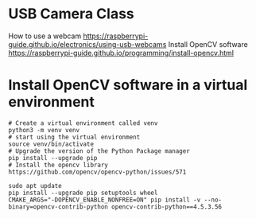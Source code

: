 # USB Camera Class
How to use a webcam
https://raspberrypi-guide.github.io/electronics/using-usb-webcams
Install OpenCV software
https://raspberrypi-guide.github.io/programming/install-opencv.html

# Install OpenCV software in a virtual environment
```buildoutcfg
# Create a virtual environment called venv
python3 -m venv venv
# start using the virtual environment
source venv/bin/activate
# Upgrade the version of the Python Package manager
pip install --upgrade pip
# Install the opencv library
https://github.com/opencv/opencv-python/issues/571

sudo apt update
pip install --upgrade pip setuptools wheel
CMAKE_ARGS="-DOPENCV_ENABLE_NONFREE=ON" pip install -v --no-binary=opencv-contrib-python opencv-contrib-python==4.5.3.56

```


